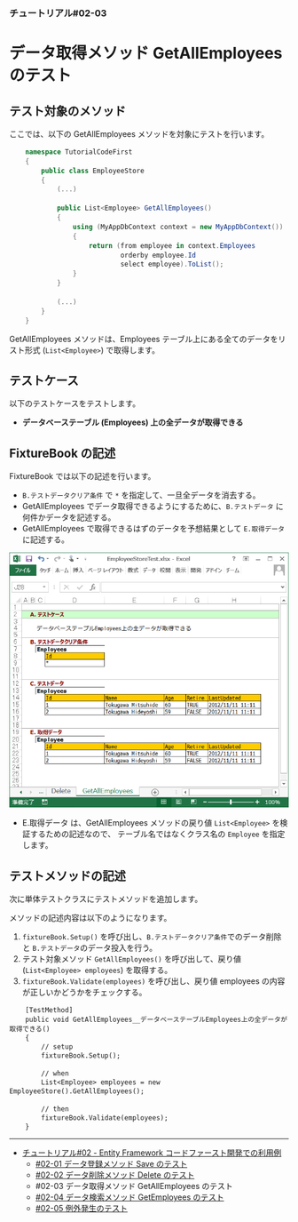 ﻿
### チュートリアル#02-03

データ取得メソッド GetAllEmployees のテスト
===========================================

テスト対象のメソッド
--------------------

ここでは、以下の GetAllEmployees メソッドを対象にテストを行います。


```c#
    namespace TutorialCodeFirst
    {
        public class EmployeeStore
        {
            (...)
            
            public List<Employee> GetAllEmployees()
            {
                using (MyAppDbContext context = new MyAppDbContext())
                {
                    return (from employee in context.Employees
                            orderby employee.Id
                            select employee).ToList();
                }
            }

            (...)
        }
    }
```


GetAllEmployees メソッドは、Employees テーブル上にある全てのデータをリスト形式 (`List<Employee>`) で取得します。


テストケース
------------

以下のテストケースをテストします。

*   <b>データベーステーブル (Employees) 上の全データが取得できる</b>


FixtureBook の記述
------------------

FixtureBook では以下の記述を行います。

*   `B.テストデータクリア条件` で `*` を指定して、一旦全データを消去する。
*   GetAllEmployees でデータ取得できるようにするために、`B.テストデータ` に何件かデータを記述する。
*   GetAllEmployees で取得できるはずのデータを予想結果として `E.取得データ`に記述する。


![FixtureBook記述](./images/Tutorial-CodeFirst-GetAllEmployees-01.png?raw=true)

*   E.取得データ は、GetAllEmployees メソッドの戻り値 `List<Employee>` を検証するための記述なので、
    テーブル名ではなくクラス名の `Employee` を指定します。


テストメソッドの記述
--------------------

次に単体テストクラスにテストメソッドを追加します。

メソッドの記述内容は以下のようになります。

1.  `fixtureBook.Setup()` を呼び出し、`B.テストデータクリア条件`でのデータ削除と
    `B.テストデータ`のデータ投入を行う。
2.  テスト対象メソッド `GetAllEmployees()` を呼び出して、戻り値 (`List<Employee> employees`) を取得する。
3.  `fixtureBook.Validate(employees)` を呼び出し、戻り値 employees の内容が正しいかどうかをチェックする。


```
    [TestMethod]
    public void GetAllEmployees__データベーステーブルEmployees上の全データが取得できる()
    {
        // setup
        fixtureBook.Setup();
        
        // when
        List<Employee> employees = new EmployeeStore().GetAllEmployees();
        
        // then
        fixtureBook.Validate(employees);
    }
```


------------------------

*   [チュートリアル#02 - Entity Framework コードファースト開発での利用例](./Tutorial-CodeFirst.md)
    *   [#02-01 データ登録メソッド Save のテスト](./Tutorial-CodeFirst-Save.md)
    *   [#02-02 データ削除メソッド Delete のテスト](./Tutorial-CodeFirst-Delete.md)
    *   #02-03 データ取得メソッド GetAllEmployees のテスト
    *   [#02-04 データ検索メソッド GetEmployees のテスト](./Tutorial-CodeFirst-GetEmployees.md)
    *   [#02-05 例外発生のテスト](./Tutorial-CodeFirst-Exception.md)
